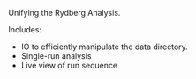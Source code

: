 Unifying the Rydberg Analysis.

Includes:
- IO to efficiently manipulate the data directory.
- Single-run analysis 
- Live view of run sequence
